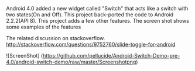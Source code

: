 Android 4.0 added a new widget called "Switch" that acts like a switch with two states(On and Off). This project back-ported the code to Android 2.2.2(API 8).
This project adds a few other features. The screen shot shows some examples of the features

The related discussion on stackoverflow.
http://stackoverflow.com/questions/9752760/slide-toggle-for-android


![ScreenShot] (https://github.com/pellucide/Android-Switch-Demo-pre-4.0/android-switch-demo/raw/master/Screenshotpng)